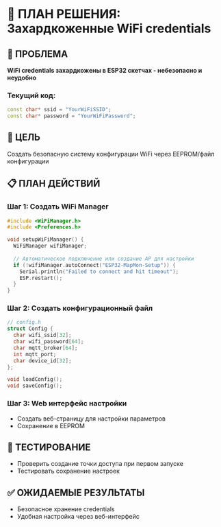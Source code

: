 # 🔧 ПЛАН РЕШЕНИЯ: Захардкоженные WiFi credentials

## 🚨 ПРОБЛЕМА
**WiFi credentials захардкожены в ESP32 скетчах - небезопасно и неудобно**

### Текущий код:
```cpp
const char* ssid = "YourWiFiSSID";
const char* password = "YourWiFiPassword";
```

## 🎯 ЦЕЛЬ
Создать безопасную систему конфигурации WiFi через EEPROM/файл конфигурации

## 📋 ПЛАН ДЕЙСТВИЙ

### Шаг 1: Создать WiFi Manager
```cpp
#include <WiFiManager.h>
#include <Preferences.h>

void setupWiFiManager() {
  WiFiManager wifiManager;
  
  // Автоматическое подключение или создание AP для настройки
  if (!wifiManager.autoConnect("ESP32-MapMon-Setup")) {
    Serial.println("Failed to connect and hit timeout");
    ESP.restart();
  }
}
```

### Шаг 2: Создать конфигурационный файл
```cpp
// config.h
struct Config {
  char wifi_ssid[32];
  char wifi_password[64];
  char mqtt_broker[64];
  int mqtt_port;
  char device_id[32];
};

void loadConfig();
void saveConfig();
```

### Шаг 3: Web интерфейс настройки
- Создать веб-страницу для настройки параметров
- Сохранение в EEPROM

## 🧪 ТЕСТИРОВАНИЕ
- Проверить создание точки доступа при первом запуске
- Тестировать сохранение настроек

## ✅ ОЖИДАЕМЫЕ РЕЗУЛЬТАТЫ
- Безопасное хранение credentials
- Удобная настройка через веб-интерфейс 